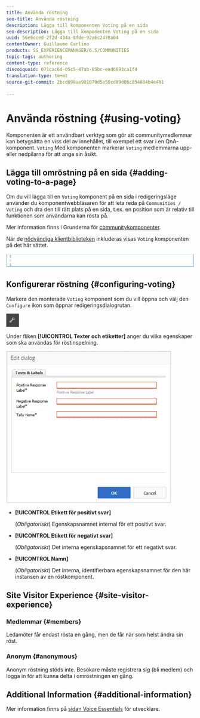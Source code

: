 ```yaml
---
title: Använda röstning
seo-title: Använda röstning
description: Lägga till komponenten Voting på en sida
seo-description: Lägga till komponenten Voting på en sida
uuid: 56e6cced-2f2d-434a-8fde-92a6c2478a04
contentOwner: Guillaume Carlino
products: SG_EXPERIENCEMANAGER/6.5/COMMUNITIES
topic-tags: authoring
content-type: reference
discoiquuid: 071cac6d-05c5-47ab-85bc-ead6693ca1f4
translation-type: tm+mt
source-git-commit: 2bcd098ae901070d5e50cd89d06c854884b4e461

---
```



# Använda röstning {#using-voting}

Komponenten är ett användbart verktyg som gör att communitymedlemmar kan betygsätta en viss del av innehållet, till exempel ett svar i en QnA-komponent. `Voting` Med komponenten markerar `Voting` medlemmarna upp- eller nedpilarna för att ange sin åsikt.

## Lägga till omröstning på en sida {#adding-voting-to-a-page}

Om du vill lägga till en `Voting` komponent på en sida i redigeringsläge använder du komponentwebbläsaren för att leta reda på `Communities / Voting` och dra den till rätt plats på en sida, t.ex. en position som är relativ till funktionen som användarna kan rösta på.

Mer information finns i Grunderna för [communitykomponenter](basics.md).

När de [nödvändiga klientbiblioteken](essentials-voting.md#essentials-for-client-side) inkluderas visas `Voting` komponenten på det här sättet.

![chlimage_1-307](assets/chlimage_1-307.png)

## Konfigurerar röstning {#configuring-voting}

Markera den monterade `Voting` komponent som du vill öppna och välj den `Configure` ikon som öppnar redigeringsdialogrutan.

![chlimage_1-308](assets/chlimage_1-308.png)

Under fliken **[!UICONTROL Texter och etiketter]** anger du vilka egenskaper som ska användas för röstinspelning.

![chlimage_1-309](assets/chlimage_1-309.png)

* **[!UICONTROL Etikett för positivt svar]**

   (*Obligatoriskt*) Egenskapsnamnet internal för ett positivt svar.

* **[!UICONTROL Etikett för negativt svar]**

   (*Obligatoriskt*) Det interna egenskapsnamnet för ett negativt svar.

* **[!UICONTROL Namn]**

   (*Obligatoriskt*) Det interna, identifierbara egenskapsnamnet för den här instansen av en röstkomponent.

## Site Visitor Experience {#site-visitor-experience}

### Medlemmar {#members}

Ledamöter får endast rösta en gång, men de får när som helst ändra sin röst.

### Anonym {#anonymous}

Anonym röstning stöds inte. Besökare måste registrera sig (bli medlem) och logga in för att kunna delta i omröstningen en gång.

## Additional Information {#additional-information}

Mer information finns på [sidan Voice Essentials](essentials-voting.md) för utvecklare.
